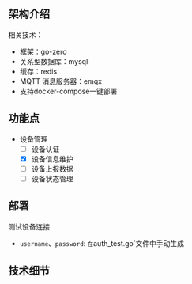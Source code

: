 ## 架构介绍
相关技术：
- 框架：go-zero
- 关系型数据库：mysql
- 缓存：redis
- MQTT 消息服务器：emqx
- 支持docker-compose一键部署

## 功能点
- 设备管理
    - [ ] 设备认证
    - [x] 设备信息维护
    - [ ] 设备上报数据
    - [ ] 设备状态管理

## 部署

测试设备连接
- `username`、`password`: `在`auth_test.go`文件中手动生成

## 技术细节
